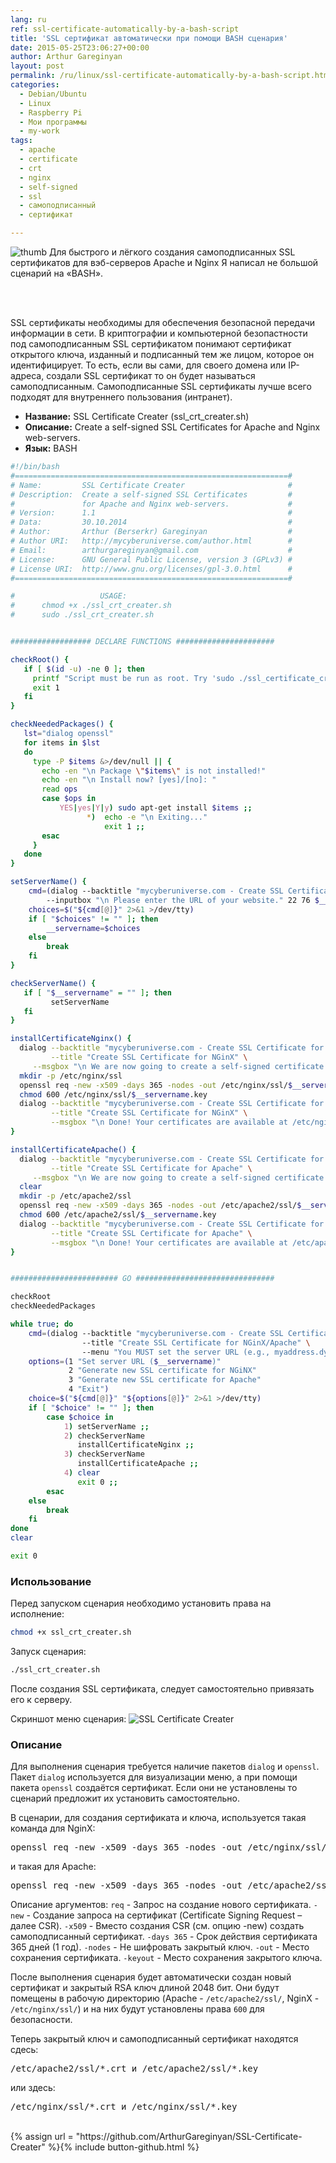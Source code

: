 ```yaml
---
lang: ru
ref: ssl-certificate-automatically-by-a-bash-script
title: 'SSL сертификат автоматически при помощи BASH сценария'
date: 2015-05-25T23:06:27+00:00
author: Arthur Gareginyan
layout: post
permalink: /ru/linux/ssl-certificate-automatically-by-a-bash-script.html
categories:
  - Debian/Ubuntu
  - Linux
  - Raspberry Pi
  - Мои программы
  - my-work
tags:
  - apache
  - certificate
  - crt
  - nginx
  - self-signed
  - ssl
  - самоподписанный
  - сертификат

---
```


![thumb](/images/thumbnail/bash.png)
Для быстрого и лёгкого создания самоподписанных SSL сертификатов для вэб-серверов Apache и Nginx Я написал не большой сценарий на «BASH».

<br><br>

SSL сертификаты необходимы для обеспечения безопасной передачи информации в сети.  В криптографии и компьютерной безопастности под самоподписанным SSL сертификатом понимают сертификат открытого ключа, изданный и подписанный тем же лицом, которое он идентифицирует. То есть, если вы сами, для своего домена или IP-адреса, создали SSL сертификат то он будет называться самоподписанным. Самоподписанные SSL сертификаты лучше всего подходят для внутреннего пользования (интранет).

* **Название:** SSL Certificate Creater (ssl_crt_creater.sh)
* **Описание:** Create a self-signed SSL Certificates for Apache and Nginx web-servers.
* **Язык:** BASH

```bash
#!/bin/bash
#=============================================================#
# Name:         SSL Certificate Creater                       #
# Description:  Create a self-signed SSL Certificates         #
#               for Apache and Nginx web-servers.             #
# Version:      1.1                                           #
# Data:         30.10.2014                                    #
# Author:       Arthur (Berserkr) Gareginyan                  #
# Author URI:   http://mycyberuniverse.com/author.html        #
# Email:        arthurgareginyan@gmail.com                    #
# License:      GNU General Public License, version 3 (GPLv3) #
# License URI:  http://www.gnu.org/licenses/gpl-3.0.html      #
#=============================================================#

#                   USAGE:
#      chmod +x ./ssl_crt_creater.sh
#      sudo ./ssl_crt_creater.sh


################## DECLARE FUNCTIONS ######################

checkRoot() {
   if [ $(id -u) -ne 0 ]; then
     printf "Script must be run as root. Try 'sudo ./ssl_certificate_creater.sh'\n"
     exit 1
   fi
}

checkNeededPackages() {
   lst="dialog openssl"
   for items in $lst
   do
     type -P $items &>/dev/null || {
       echo -en "\n Package \"$items\" is not installed!"
       echo -en "\n Install now? [yes]/[no]: "
       read ops
       case $ops in
           YES|yes|Y|y) sudo apt-get install $items ;;
           	     *)  echo -e "\n Exiting..."
               		 exit 1 ;;
       esac
     }
   done
}

setServerName() {
    cmd=(dialog --backtitle "mycyberuniverse.com - Create SSL Certificate for NGinX/Apache" \
		--inputbox "\n Please enter the URL of your website." 22 76 $__servername)
    choices=$("${cmd[@]}" 2>&1 >/dev/tty)
    if [ "$choices" != "" ]; then
        __servername=$choices
    else
        break
    fi
}

checkServerName() {
   if [ "$__servername" = "" ]; then
         setServerName
   fi
}

installCertificateNginx() {
  dialog --backtitle "mycyberuniverse.com - Create SSL Certificate for NGinX/Apache" \
         --title "Create SSL Certificate for NGinX" \
	 --msgbox "\n We are now going to create a self-signed certificate. While you could simply press ENTER when you are asked for country name etc. or enter whatever you want, it might be beneficial to have the web servers host name in the common name field of the certificate." 20 60
  mkdir -p /etc/nginx/ssl
  openssl req -new -x509 -days 365 -nodes -out /etc/nginx/ssl/$__servername.crt -keyout /etc/nginx/ssl/$__servername.key
  chmod 600 /etc/nginx/ssl/$__servername.key
  dialog --backtitle "mycyberuniverse.com - Create SSL Certificate for NGinX/Apache" \
         --title "Create SSL Certificate for NGinX" \
         --msgbox "\n Done! Your certificates are available at /etc/nginx/ssl/$__servername.crt & /etc/nginx/ssl/$__servername.key" 20 60
}

installCertificateApache() {
  dialog --backtitle "mycyberuniverse.com - Create SSL Certificate for NGinX/Apache" \
         --title "Create SSL Certificate for Apache" \
	 --msgbox "\n We are now going to create a self-signed certificate. While you could simply press ENTER when you are asked for country name etc. or enter whatever you want, it might be beneficial to have the web servers host name in the common name field of the certificate." 20 60
  clear
  mkdir -p /etc/apache2/ssl
  openssl req -new -x509 -days 365 -nodes -out /etc/apache2/ssl/$__servername.crt -keyout /etc/apache2/ssl/$__servername.key
  chmod 600 /etc/apache2/ssl/$__servername.key
  dialog --backtitle "mycyberuniverse.com - Create SSL Certificate for NGinX/Apache" \
         --title "Create SSL Certificate for Apache" \
         --msgbox "\n Done! Your certificates are available at /etc/apache2/ssl/$__servername.crt & /etc/apache2/ssl/$__servername.key" 20 60
}


######################## GO ###############################

checkRoot
checkNeededPackages

while true; do
    cmd=(dialog --backtitle "mycyberuniverse.com - Create SSL Certificate for NGinX/Apache" \
                --title "Create SSL Certificate for NGinX/Apache" \
                --menu "You MUST set the server URL (e.g., myaddress.dyndns.org) before starting create certificate. Choose task:" 20 60 15)
    options=(1 "Set server URL ($__servername)"
             2 "Generate new SSL certificate for NGiNX"
             3 "Generate new SSL certificate for Apache"
             4 "Exit")
    choice=$("${cmd[@]}" "${options[@]}" 2>&1 >/dev/tty)
    if [ "$choice" != "" ]; then
        case $choice in
            1) setServerName ;;
            2) checkServerName
               installCertificateNginx ;;
            3) checkServerName
               installCertificateApache ;;
            4) clear
               exit 0 ;;
        esac
    else
        break
    fi
done
clear

exit 0
```


### Использование

Перед запуском сценария необходимо установить права на исполнение:

```sh
chmod +x ssl_crt_creater.sh
```

Запуск сценария:

```sh
./ssl_crt_creater.sh
```

После создания SSL сертификата, следует самостоятельно привязать его к серверу.

Скриншот меню сценария:
<img class="aligncenter" src="/images/ssl-certificate-automatically-by-a-bash-script/ssl_crt_creater.png" alt="SSL Certificate Creater" />


### Описание

Для выполнения сценария требуется наличие пакетов `dialog` и `openssl`. Пакет `dialog` используется для визуализации меню, а при помощи пакета `openssl` создаётся сертификат. Если они не установлены то сценарий предложит их установить самостоятельно. 

В сценарии, для создания сертификата и ключа, используется такая команда для NginX:

<pre>
openssl req -new -x509 -days 365 -nodes -out /etc/nginx/ssl/$__servername.crt -keyout /etc/nginx/ssl/$__servername.key
</pre>

и такая для Apache:

<pre>
openssl req -new -x509 -days 365 -nodes -out /etc/apache2/ssl/$__servername.crt -keyout /etc/apache2/ssl/$__servername.key
</pre>

Описание аргументов:
`req` - Запрос на создание нового сертификата.
`-new` - Создание запроса на сертификат (Certificate Signing Request – далее CSR).
`-x509` - Вместо создания CSR (см. опцию -new) создать самоподписанный сертификат.
`-days 365` - Срок действия сертификата 365 дней (1 год).
`-nodes` - Не шифровать закрытый ключ.
`-out` - Место сохранения сертификата.
`-keyout` - Место сохранения закрытого ключа.

После выполнения сценария будет автоматически создан новый сертификат и закрытый RSA ключ длиной 2048 бит. Они будут помещены в рабочую директорию (Apache - `/etc/apache2/ssl/`, NginX - `/etc/nginx/ssl/`) и на них будут установлены права `600` для безопасности.

Теперь закрытый ключ и самоподписанный сертификат находятся сдесь:

<pre>
/etc/apache2/ssl/*.crt и /etc/apache2/ssl/*.key
</pre>

или здесь:

<pre>
/etc/nginx/ssl/*.crt и /etc/nginx/ssl/*.key
</pre>

<br/>
{% assign url = "https://github.com/ArthurGareginyan/SSL-Certificate-Creater" %}{% include button-github.html %}
